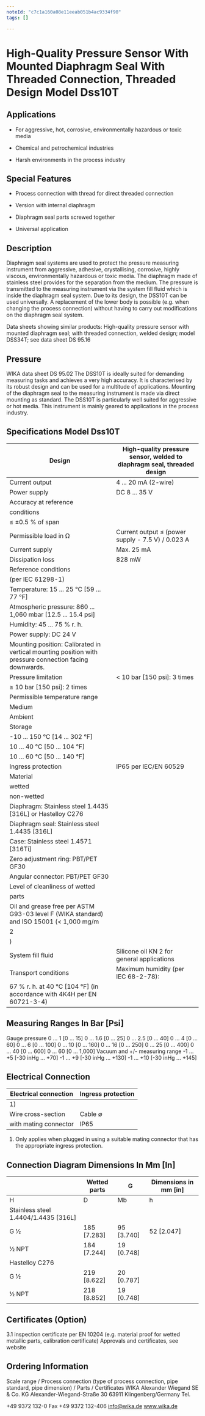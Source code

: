 ```yaml
---
noteId: "c7c1a160a08e11eeab051b4ac9334f90"
tags: []

---
```


# High-Quality Pressure Sensor With Mounted Diaphragm Seal With Threaded Connection, Threaded Design Model Dss10T

## Applications

 
- For aggressive, hot, corrosive, environmentally hazardous 
or toxic media
 
- Chemical and petrochemical industries
 
- Harsh environments in the process industry

## Special Features

 
- Process connection with thread for direct threaded 
connection
 
- Version with internal diaphragm
 
- Diaphragm seal parts screwed together
 
- Universal application

## Description

Diaphragm seal systems are used to protect the pressure measuring instrument from aggressive, adhesive, crystallising, corrosive, highly viscous, environmentally hazardous or toxic media. The diaphragm made of stainless steel provides for the separation from the medium. The pressure is transmitted to the measuring instrument via the system fill fluid which is inside the diaphragm seal system. Due to its design, the DSS10T can be used universally. A replacement of the lower body is possible (e.g. when changing the process connection) without having to carry out modifications on the diaphragm seal system.

Data sheets showing similar products: High-quality pressure sensor with mounted diaphragm seal; with threaded connection, welded design; model DSS34T; see data sheet DS 95.16

## Pressure

WIKA data sheet DS 95.02
The DSS10T is ideally suited for demanding measuring tasks and achieves a very high accuracy. It is characterised by its robust design and can be used for a multitude of applications. Mounting of the diaphragm seal to the measuring instrument is made via direct mounting as standard. The DSS10T is particularly well suited for aggressive or hot media. This instrument is mainly geared to applications in the process industry.

## Specifications Model Dss10T

| Design                                                                                                 | High-quality pressure sensor, welded to diaphragm seal, threaded design   |
|--------------------------------------------------------------------------------------------------------|---------------------------------------------------------------------------|
| Current output                                                                                         | 4 ... 20 mA (2-wire)                                                      |
| Power supply                                                                                           | DC 8 ... 35 V                                                             |
| Accuracy at reference                                                                                  |                                                                           |
| conditions                                                                                             |                                                                           |
| ≤ ±0.5 % of span                                                                                       |                                                                           |
| Permissible load in Ω                                                                                  | Current output ≤ (power supply - 7.5 V) / 0.023 A                         |
| Current supply                                                                                         | Max. 25 mA                                                                |
| Dissipation loss                                                                                       | 828 mW                                                                    |
| Reference conditions                                                                                   |                                                                           |
| (per IEC 61298-1)                                                                                      |                                                                           |
| Temperature: 15 ... 25 °C [59 ... 77 °F]                                                               |                                                                           |
| Atmospheric pressure: 860 ... 1,060 mbar [12.5 ... 15.4 psi]                                           |                                                                           |
| Humidity: 45 ... 75 % r. h.                                                                            |                                                                           |
| Power supply: DC 24 V                                                                                  |                                                                           |
| Mounting position: Calibrated in vertical mounting position with pressure connection facing downwards. |                                                                           |
| Pressure limitation                                                                                    | < 10 bar [150 psi]: 3 times                                               |
| ≥ 10 bar [150 psi]: 2 times                                                                            |                                                                           |
| Permissible temperature range                                                                          |                                                                           |
| Medium                                                                                                 |                                                                           |
| Ambient                                                                                                |                                                                           |
| Storage                                                                                                |                                                                           |
| -10 ... 150 °C [14 ... 302 °F]                                                                         |                                                                           |
| 10 ... 40 °C [50 ... 104 °F]                                                                           |                                                                           |
| 10 ... 60 °C [50 ... 140 °F]                                                                           |                                                                           |
| Ingress protection                                                                                     | IP65 per IEC/EN 60529                                                     |
| Material                                                                                               |                                                                           |
| wetted                                                                                                 |                                                                           |
| non-wetted                                                                                             |                                                                           |
| Diaphragm: Stainless steel 1.4435 [316L] or Hastelloy C276                                             |                                                                           |
| Diaphragm seal: Stainless steel 1.4435 [316L]                                                          |                                                                           |
| Case: Stainless steel 1.4571 [316Ti]                                                                   |                                                                           |
| Zero adjustment ring: PBT/PET GF30                                                                     |                                                                           |
| Angular connector: PBT/PET GF30                                                                        |                                                                           |
| Level of cleanliness of wetted                                                                         |                                                                           |
| parts                                                                                                  |                                                                           |
| Oil and grease free per ASTM G93-03 level F (WIKA standard) and ISO 15001 (< 1,000 mg/m                |                                                                           |
| 2                                                                                                      |                                                                           |
| )                                                                                                      |                                                                           |
| System fill fluid                                                                                      | Silicone oil KN 2 for general applications                                |
| Transport conditions                                                                                   | Maximum humidity (per IEC 68-2-78):                                       |
| 67 % r. h. at 40 °C [104 °F] (in accordance with 4K4H per EN 60721-3-4)                                |                                                                           |

## Measuring Ranges In Bar [Psi]

Gauge pressure
0 ... 1 [0 ... 15]
0 ... 1.6 [0 ... 25]
0 ... 2.5 [0 ... 40]
0 ... 4 [0 ... 60]
0 ... 6 [0 ... 100]
0 ... 10 [0 ... 160]
0 ... 16 [0 ... 250]
0 ... 25 [0 ... 400]
0 ... 40 [0 ... 600]
0 ... 60 [0 ... 1,000]
Vacuum and +/- measuring range
-1 ... +5 [-30 inHg ... +70]
-1 ... +9 [-30 inHg ... +130]
-1 ... +10 [-30 inHg ... +145] 

## Electrical Connection

| Electrical connection   | Ingress protection    |
|-------------------------|-----------------------|
| 1)                      |                       |
| Wire cross-section      | Cable ∅               |
| with mating connector   | IP65                  |

1) Only applies when plugged in using a suitable mating connector that has the appropriate ingress protection.

## Connection Diagram Dimensions In Mm [In]

|                                      | Wetted parts   | G          | Dimensions in mm [in]   |
|--------------------------------------|----------------|------------|-------------------------|
| H                                    | D              | Mb         | h                       |
| Stainless steel 1.4404/1.4435 [316L] |                |            |                         |
| G ½                                  | 185 [7.283]    | 95 [3.740] | 52 [2.047]              |
| ½ NPT                                | 184 [7.244]    | 19 [0.748] |                         |
| Hastelloy C276                       |                |            |                         |
| G ½                                  | 219 [8.622]    | 20 [0.787] |                         |
| ½ NPT                                | 218 [8.852]    | 19 [0.748] |                         |

## Certificates (Option)

3.1 inspection certificate per EN 10204 (e.g. material proof for wetted metallic parts, calibration certificate) Approvals and certificates, see website

## Ordering Information

Scale range / Process connection (type of process connection, pipe standard, pipe dimension) / Parts / Certificates WIKA Alexander Wiegand SE & Co. KG Alexander-Wiegand-Straße 30 63911 Klingenberg/Germany Tel. 

+49 9372 132-0
Fax 
+49 9372 132-406
info@wika.de www.wika.de